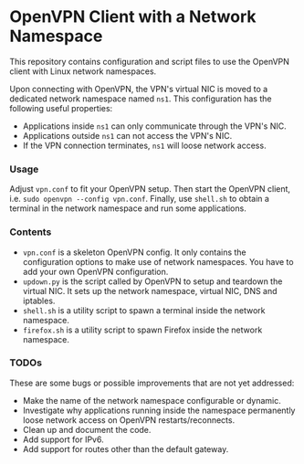 # OpenVPN Client with a Network Namespace
This repository contains configuration and script files to use the OpenVPN
client with Linux network namespaces.

Upon connecting with OpenVPN, the VPN's virtual NIC is moved to a dedicated
network namespace named `ns1`. This configuration has the following useful
properties:
 * Applications inside `ns1` can only communicate through the VPN's NIC.
 * Applications outside `ns1` can not access the VPN's NIC.
 * If the VPN connection terminates, `ns1` will loose network access.

### Usage
Adjust `vpn.conf` to fit your OpenVPN setup. Then start the OpenVPN client,
i.e. `sudo openvpn --config vpn.conf`. Finally, use `shell.sh` to obtain a
terminal in the network namespace and run some applications.

### Contents
 * `vpn.conf` is a skeleton OpenVPN config. It only contains the configuration
   options to make use of network namespaces. You have to add your own OpenVPN
   configuration.
 * `updown.py` is the script called by OpenVPN to setup and teardown the
   virtual NIC. It sets up the network namespace, virtual NIC, DNS and
   iptables.
 * `shell.sh` is a utility script to spawn a terminal inside the network
   namespace.
 * `firefox.sh` is a utility script to spawn Firefox inside the network
   namespace.

### TODOs
These are some bugs or possible improvements that are not yet addressed:
 * Make the name of the network namespace configurable or dynamic.
 * Investigate why applications running inside the namespace permanently loose
   network access on OpenVPN restarts/reconnects.
 * Clean up and document the code.
 * Add support for IPv6.
 * Add support for routes other than the default gateway.


